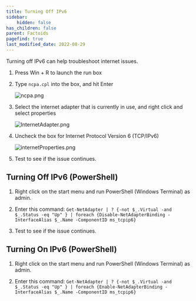 ```yaml
---
title: Turning Off IPv6
sidebar:
    hidden: false
has_children: false
parent: Factoids
pagefind: true
last_modified_date: 2022-08-29
---
```



Turning off IPv6 can help troubleshoot internet issues.

1. Press Win + R to launch the run box

2. Type `ncpa.cpl` into the box, and hit Enter

    ![ncpa.png](../../../assets/factoids/runNCPA.webp)

3. Select the internet adapter that is currently in use, and right click and select properties

    ![InternetAdapter.png](../../../assets/factoids/internetAdapter.webp)

4. Uncheck the box for Internet Protocol Version 6 (TCP/IPv6)

    ![internetProperties.png](../../../assets/factoids/internetProperties.webp)
 
5. Test to see if the issue continues. 

## Turning Off IPv6 (PowerShell)

1. Right click on the start menu and run PowerShell (Windows Terminal) as admin.

2. Enter this command: `Get-NetAdapter | ? {-not $_.Virtual -and $_.Status -eq "Up" } | foreach {Disable-NetAdapterBinding -InterfaceAlias $_.Name -ComponentID ms_tcpip6}`

3. Test to see if the issue continues.

## Turning On IPv6 (PowerShell)

1. Right click on the start menu and run PowerShell (Windows Terminal) as admin.

2. Enter this command: `Get-NetAdapter | ? {-not $_.Virtual -and $_.Status -eq "Up" } | foreach {Enable-NetAdapterBinding -InterfaceAlias $_.Name -ComponentID ms_tcpip6}`
